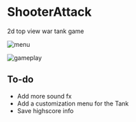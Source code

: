 # ShooterAttack
2d top view war tank game

![menu](https://user-images.githubusercontent.com/982190/33529491-c9c230b0-d858-11e7-8f34-ad3124dab9e8.png)

![gameplay](https://user-images.githubusercontent.com/982190/33529492-c9decc3e-d858-11e7-8125-cbfbfd4e26f4.png)

## To-do
- Add more sound fx
- Add a customization menu for the Tank
- Save highscore info

